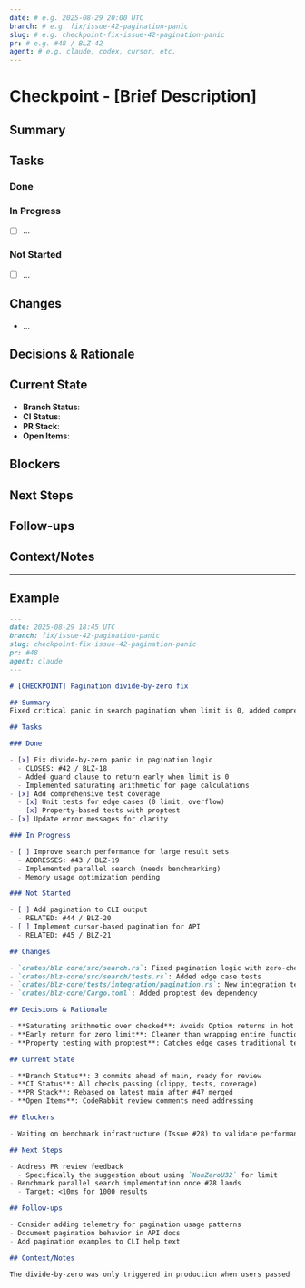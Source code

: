 ```yaml
---
date: # e.g. 2025-08-29 20:00 UTC
branch: # e.g. fix/issue-42-pagination-panic
slug: # e.g. checkpoint-fix-issue-42-pagination-panic
pr: # e.g. #48 / BLZ-42
agent: # e.g. claude, codex, cursor, etc.
---
```


# Checkpoint - [Brief Description]

## Summary

## Tasks
<!-- Use CLOSES: #123 / BLZ-45 for completed issues -->
<!-- Use ADDRESSES: #123 / BLZ-45 for partial work -->
<!-- Use RELATED: #123 / BLZ-45 for related but not closing -->

### Done

### In Progress

- [ ] …

### Not Started

- [ ] …

## Changes
<!-- Include files changed with brief descriptions -->

- …

## Decisions & Rationale
<!-- Key technical decisions and why they were made -->

## Current State

- **Branch Status**:
- **CI Status**:
- **PR Stack**: <!-- If using Graphite, note any rebases/conflicts -->
- **Open Items**:

## Blockers
<!-- What's preventing progress, if anything -->

## Next Steps

## Follow-ups
<!-- Non-critical items discovered during work to circle back to -->

## Context/Notes

---

## Example

```markdown
---
date: 2025-08-29 18:45 UTC
branch: fix/issue-42-pagination-panic
slug: checkpoint-fix-issue-42-pagination-panic
pr: #48
agent: claude
---

# [CHECKPOINT] Pagination divide-by-zero fix

## Summary
Fixed critical panic in search pagination when limit is 0, added comprehensive tests, and improved error handling across the search module.

## Tasks

### Done

- [x] Fix divide-by-zero panic in pagination logic
  - CLOSES: #42 / BLZ-18
  - Added guard clause to return early when limit is 0
  - Implemented saturating arithmetic for page calculations
- [x] Add comprehensive test coverage
  - [x] Unit tests for edge cases (0 limit, overflow)
  - [x] Property-based tests with proptest
- [x] Update error messages for clarity

### In Progress

- [ ] Improve search performance for large result sets
  - ADDRESSES: #43 / BLZ-19
  - Implemented parallel search (needs benchmarking)
  - Memory usage optimization pending

### Not Started

- [ ] Add pagination to CLI output
  - RELATED: #44 / BLZ-20
- [ ] Implement cursor-based pagination for API
  - RELATED: #45 / BLZ-21

## Changes

- `crates/blz-core/src/search.rs`: Fixed pagination logic with zero-check
- `crates/blz-core/src/search/tests.rs`: Added edge case tests
- `crates/blz-core/tests/integration/pagination.rs`: New integration tests
- `crates/blz-core/Cargo.toml`: Added proptest dev dependency

## Decisions & Rationale

- **Saturating arithmetic over checked**: Avoids Option returns in hot path, aligns with existing codebase patterns
- **Early return for zero limit**: Cleaner than wrapping entire function in conditional
- **Property testing with proptest**: Catches edge cases traditional tests might miss

## Current State

- **Branch Status**: 3 commits ahead of main, ready for review
- **CI Status**: All checks passing (clippy, tests, coverage)
- **PR Stack**: Rebased on latest main after #47 merged
- **Open Items**: CodeRabbit review comments need addressing

## Blockers

- Waiting on benchmark infrastructure (Issue #28) to validate performance claims

## Next Steps

- Address PR review feedback
  - Specifically the suggestion about using `NonZeroU32` for limit
- Benchmark parallel search implementation once #28 lands
  - Target: <10ms for 1000 results

## Follow-ups

- Consider adding telemetry for pagination usage patterns
- Document pagination behavior in API docs
- Add pagination examples to CLI help text

## Context/Notes

The divide-by-zero was only triggered in production when users passed `--limit 0` thinking it would return all results. We should consider making 0 mean "unlimited" in a future PR.
```
